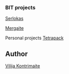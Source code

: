 ### BIT projects

[Serlokas](https://vikontrimaite.github.io/paskaitos-BIT/2%20serlokas/)

[Mergaite](https://vikontrimaite.github.io/paskaitos-BIT/3%20mergaites%20404/)

Personal projects
[Tetrapack](4%20tetrapak%20404)

## Author
[Vilija Kontrimaite](https://github.com/vikontrimaite)

